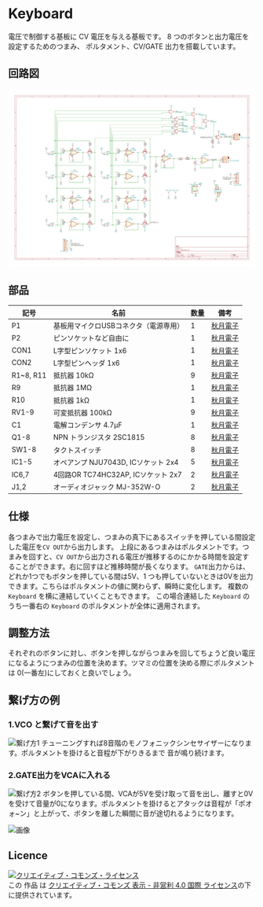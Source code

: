 # Keyboard
電圧で制御する基板に CV 電圧を与える基板です。 8 つのボタンと出力電圧を設定するためのつまみ、 ポルタメント、CV/GATE 出力を搭載しています。

## 回路図
![回路図](https://github.com/Qux/schematics/raw/master/keyboard/keyboard.svg)

## 部品
|記号|名前|数量|備考|
| --- | -----------|-------|-------|
|P1|基板用マイクロUSBコネクタ（電源専用）|1|[秋月電子](https://akizukidenshi.com/catalog/g/gC-10398/)|
|P2|ピンソケットなど自由に|1|[秋月電子](https://akizukidenshi.com/catalog/g/gC-10097/)|
|CON1|L字型ピンソケット 1x6|1|[秋月電子](https://akizukidenshi.com/)|
|CON2|L字型ピンヘッダ 1x6|1|[秋月電子](https://akizukidenshi.com/)|
|R1~8, R11|抵抗器 10kΩ|9|[秋月電子](https://akizukidenshi.com/)|
|R9|抵抗器 1MΩ|1|[秋月電子](https://akizukidenshi.com/)|
|R10|抵抗器 1kΩ|1|[秋月電子](https://akizukidenshi.com/)|
|RV1-9|可変抵抗器 100kΩ|9|[秋月電子](https://akizukidenshi.com/)|
|C1|電解コンデンサ 4.7μF|1|[秋月電子](https://akizukidenshi.com/)|
|Q1-8|NPN トランジスタ 2SC1815|8|[秋月電子](https://akizukidenshi.com/)|
|SW1-8|タクトスイッチ|8|[秋月電子](https://akizukidenshi.com/)|
|IC1-5|オペアンプ NJU7043D, ICソケット 2x4|5|[秋月電子](https://akizukidenshi.com/)|
|IC6,7|4回路OR TC74HC32AP, ICソケット 2x7|2|[秋月電子](https://akizukidenshi.com/)|
|J1,2|オーディオジャック MJ-352W-O|2|[秋月電子](https://akizukidenshi.com/)|

## 仕様
各つまみで出力電圧を設定し、つまみの真下にあるスイッチを押している間設定した電圧を`CV OUT`から出力します。
上段にあるつまみはポルタメントです。つまみを回すと、`CV OUT`から出力される電圧が推移するのにかかる時間を設定することができます。右に回すほど推移時間が長くなります。
`GATE`出力からは、どれか1つでもボタンを押している間は5V、1 つも押していないときは0Vを出力できます。こちらはポルタメントの値に関わらず、瞬時に変化します。
複数の `Keyboard` を横に連結していくこともできます。 この場合連結した `Keyboard` のうち一番右の `Keyboard` のポルタメントが全体に適用されます。

## 調整方法
それぞれのボタンに対し、ボタンを押しながらつまみを回してちょうど良い電圧になるようにつまみの位置を決めます。ツマミの位置を決める際にポルタメントは 0(一番左)にしておくと良いでしょう。

## 繋げ方の例
### 1.VCO と繋げて音を出す
![繋げ方1](https://blog.qux-jp.com/wp-content/uploads/2019/04/image.png)
チューニングすれば8音階のモノフォニックシンセサイザーになります。ポルタメントを掛けると音程が下がりきるまで 音が鳴り続けます。

### 2.GATE出力をVCAに入れる
![繋げ方2](https://blog.qux-jp.com/wp-content/uploads/2019/04/image-2.png)
ボタンを押している間、VCAが5Vを受け取って音を出し、離すと0V を受けて音量が0になります。ポルタメントを掛けるとアタックは音程が「ポオォ~ン」と上がって、ボタンを離した瞬間に音が途切れるようになります。


![画像](https://blog.qux-jp.com/wp-content/uploads/2019/04/190420_keyboard_003.jpg)

## Licence
<a rel="license" href="http://creativecommons.org/licenses/by-nc/4.0/"><img alt="クリエイティブ・コモンズ・ライセンス" style="border-width:0" src="https://i.creativecommons.org/l/by-nc/4.0/88x31.png" /></a><br />この 作品 は <a rel="license" href="http://creativecommons.org/licenses/by-nc/4.0/">クリエイティブ・コモンズ 表示 - 非営利 4.0 国際 ライセンス</a>の下に提供されています。
